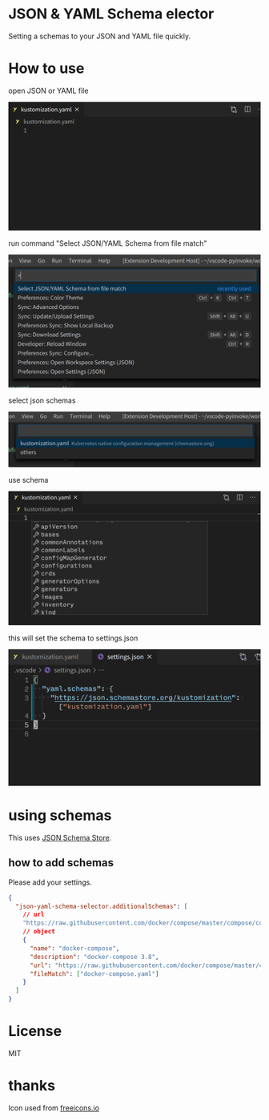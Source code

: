 # JSON & YAML Schema elector

Setting a schemas to your JSON and YAML file quickly.

# How to use

open JSON or YAML file

![open JSON or YAML file](https://raw.githubusercontent.com/74th/vscode-json-yaml-schema-selector/master/docs/open-file.png)

run command "Select JSON/YAML Schema from file match"

!["Select JSON/YAML Schema from file match"](https://raw.githubusercontent.com/74th/vscode-json-yaml-schema-selector/master/docs/run-command.png)

select json schemas

![select json schemas](https://raw.githubusercontent.com/74th/vscode-json-yaml-schema-selector/master/docs/select-schema.png)

use schema

![use schema](https://raw.githubusercontent.com/74th/vscode-json-yaml-schema-selector/master/docs/use-schema.png)

this will set the schema to settings.json

![settings.json](https://raw.githubusercontent.com/74th/vscode-json-yaml-schema-selector/master/docs/settings.png)

# using schemas

This uses [JSON Schema Store](https://www.schemastore.org/json/).

## how to add schemas

Please add your settings.

```json
{
  "json-yaml-schema-selector.additionalSchemas": [
    // url
    "https://raw.githubusercontent.com/docker/compose/master/compose/config/config_schema_v3.8.json",
    // object
    {
      "name": "docker-compose",
      "description": "docker-compose 3.8",
      "url": "https://raw.githubusercontent.com/docker/compose/master/compose/config/config_schema_v3.8.json",
      "fileMatch": ["docker-compose.yaml"]
    }
  ]
}
```

# License

MIT

# thanks

Icon used from [freeicons.io](https://freeicons.io)
